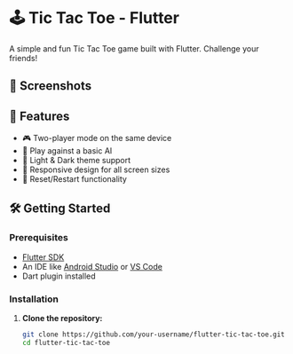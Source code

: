 # 🕹️ Tic Tac Toe - Flutter

A simple and fun Tic Tac Toe game built with Flutter. Challenge your friends!

## 📱 Screenshots


## 🚀 Features

- 🎮 Two-player mode on the same device
- 🤖 Play against a basic AI
- 🌙 Light & Dark theme support
- 📱 Responsive design for all screen sizes
- 🔄 Reset/Restart functionality

## 🛠️ Getting Started

### Prerequisites

- [Flutter SDK](https://flutter.dev/docs/get-started/install)
- An IDE like [Android Studio](https://developer.android.com/studio) or [VS Code](https://code.visualstudio.com/)
- Dart plugin installed

### Installation

1. **Clone the repository:**

   ```bash
   git clone https://github.com/your-username/flutter-tic-tac-toe.git
   cd flutter-tic-tac-toe
